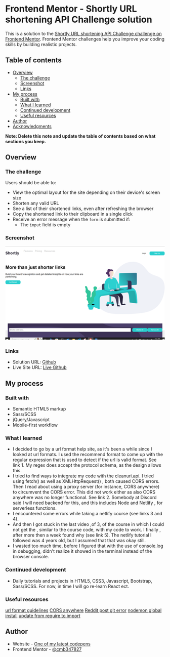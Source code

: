 # Frontend Mentor - Shortly URL shortening API Challenge solution

This is a solution to the [Shortly URL shortening API Challenge challenge on Frontend Mentor](https://www.frontendmentor.io/challenges/url-shortening-api-landing-page-2ce3ob-G). Frontend Mentor challenges help you improve your coding skills by building realistic projects. 

## Table of contents

- [Overview](#overview)
  - [The challenge](#the-challenge)
  - [Screenshot](#screenshot)
  - [Links](#links)
- [My process](#my-process)
  - [Built with](#built-with)
  - [What I learned](#what-i-learned)
  - [Continued development](#continued-development)
  - [Useful resources](#useful-resources)
- [Author](#author)
- [Acknowledgments](#acknowledgments)

**Note: Delete this note and update the table of contents based on what sections you keep.**

## Overview

### The challenge

Users should be able to:

- View the optimal layout for the site depending on their device's screen size
- Shorten any valid URL
- See a list of their shortened links, even after refreshing the browser
- Copy the shortened link to their clipboard in a single click
- Receive an error message when the `form` is submitted if:
  - The `input` field is empty

### Screenshot


![screenshot](./images/screenshot.PNG "screenshot")

### Links

- Solution URL: [Github]()
- Live Site URL: [Live Github]()

## My process

### Built with

- Semantic HTML5 markup
- Sass/SCSS
- jQuery/Javascript
- Mobile-first workflow


### What I learned

- I decided to go by a url format help site, as it's been a while since I looked at url formats. I used the recommend format to come up with the regular expression that is used to detect if the url is valid format. See link 1. My regex does accept the protocol schema, as the design allows this. 
- I tried to find ways to integrate my code with the cleanuri.api. I tried using fetch() as well as XMLHttpRequest() , both caused CORS errors. Then I read about using a proxy server (for instance, CORS anywhere) to circumvent the CORS error.
  This did not work either as also CORS anywhere was no longer functional. See link 2. Somebody at Discord said I will need backend for this, and this includes Node and Netlify , for serverless functions. 
- I encountered some errors while taking a netlify course (see links 3 and 4).
- And then I got stuck in the last video ,of 3, of the course in which I could not get the , similar to the course code, with my code to work. I finally , after more then a week found why (see link 5). The netlify tutorial I followed was 4 years old, but I assumed that that was okay still. 
-  I wasted too much time, before I figured that with the use of console.log in debugging, didn't realize it showed in the terminal instead of the browser console.

  

### Continued development

- Daily tutorials and projects in HTML5, CSS3, Javascript, Bootstrap, Sass/SCSS. For now, in time I will go re-learn React ect.

### Useful resources

 [url format guidelines](https://help.zscaler.com/zia/url-format-guidelines)
 [CORS anywhere](https://github.com/Rob--W/cors-anywhere/issues/301)
 [Reddit post git error](https://www.reddit.com/r/git/comments/krp2iy/couldnt_find_remote_ref_master/)
 [nodemon global install](https://stackoverflow.com/questions/40359590/nodemon-command-is-not-recognized-in-terminal-for-node-js-server)
 [update from require to import ](https://www.netlify.com/blog/how-to-make-a-fetch-request-using-node-fetch-v3/)




## Author

- Website - [One of my latest codepens](https://codepen.io/cynthiab72/pen/oNybYON)
- Frontend Mentor - [@cmb347827](https://www.frontendmentor.io/profile/cmb347827)

